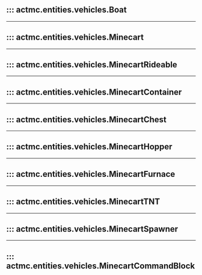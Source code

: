 ## ::: actmc.entities.vehicles.Boat
---
## ::: actmc.entities.vehicles.Minecart
---
## ::: actmc.entities.vehicles.MinecartRideable
---
## ::: actmc.entities.vehicles.MinecartContainer
---
## ::: actmc.entities.vehicles.MinecartChest
---
## ::: actmc.entities.vehicles.MinecartHopper
---
## ::: actmc.entities.vehicles.MinecartFurnace
---
## ::: actmc.entities.vehicles.MinecartTNT
---
## ::: actmc.entities.vehicles.MinecartSpawner
---
## ::: actmc.entities.vehicles.MinecartCommandBlock
